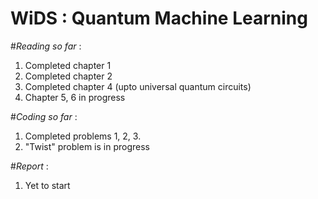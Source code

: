 # **WiDS : Quantum Machine Learning**

#*Reading so far* : 
1. Completed chapter 1
2. Completed chapter 2
3. Completed chapter 4 (upto universal quantum circuits)
4. Chapter 5, 6 in progress

#*Coding so far* : 
1. Completed problems 1, 2, 3.
2. "Twist" problem is in progress

#*Report* : 
1. Yet to start
